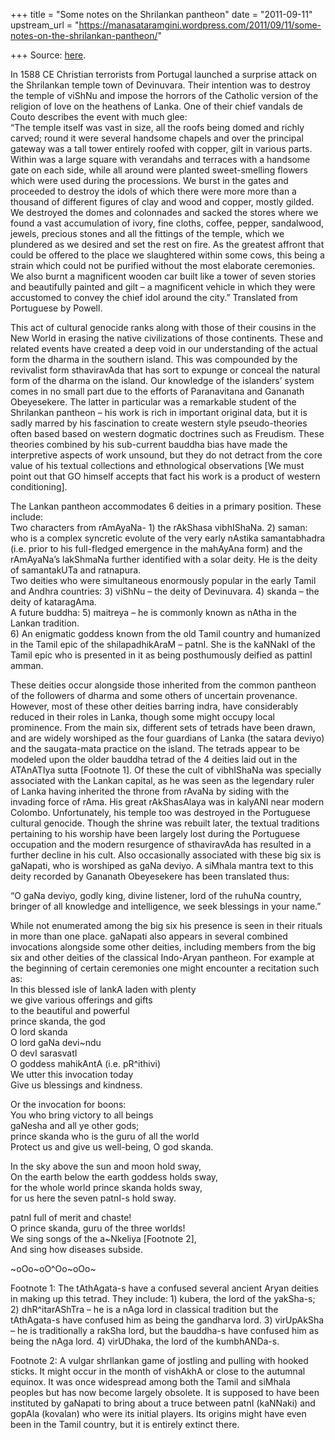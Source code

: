 +++
title = "Some notes on the Shrilankan pantheon"
date = "2011-09-11"
upstream_url = "https://manasataramgini.wordpress.com/2011/09/11/some-notes-on-the-shrilankan-pantheon/"

+++
Source: [here](https://manasataramgini.wordpress.com/2011/09/11/some-notes-on-the-shrilankan-pantheon/).

In 1588 CE Christian terrorists from Portugal launched a surprise attack on the Shrilankan temple town of Devinuvara. Their intention was to destroy the temple of viShNu and impose the horrors of the Catholic version of the religion of love on the heathens of Lanka. One of their chief vandals de Couto describes the event with much glee:  
“The temple itself was vast in size, all the roofs being domed and richly carved; round it were several handsome chapels and over the principal gateway was a tall tower entirely roofed with copper, gilt in various parts. Within was a large square with verandahs and terraces with a handsome gate on each side, while all around were planted sweet-smelling flowers which were used during the processions. We burst in the gates and proceeded to destroy the idols of which there were more more than a thousand of different figures of clay and wood and copper, mostly gilded. We destroyed the domes and colonnades and sacked the stores where we found a vast accumulation of ivory, fine cloths, coffee, pepper, sandalwood, jewels, precious stones and all the fittings of the temple, which we plundered as we desired and set the rest on fire. As the greatest affront that could be offered to the place we slaughtered within some cows, this being a strain which could not be purified without the most elaborate ceremonies. We also burnt a magnificent wooden car built like a tower of seven stories and beautifully painted and gilt – a magnificent vehicle in which they were accustomed to convey the chief idol around the city.” Translated from Portuguese by Powell.

This act of cultural genocide ranks along with those of their cousins in the New World in erasing the native civilizations of those continents. These and related events have created a deep void in our understanding of the actual form the dharma in the southern island. This was compounded by the revivalist form sthaviravAda that has sort to expunge or conceal the natural form of the dharma on the island. Our knowledge of the islanders’ system comes in no small part due to the efforts of Paranavitana and Gananath Obeyesekere. The latter in particular was a remarkable student of the Shrilankan pantheon – his work is rich in important original data, but it is sadly marred by his fascination to create western style pseudo-theories often based based on western dogmatic doctrines such as Freudism. These theories combined by his sub-current bauddha bias have made the interpretive aspects of work unsound, but they do not detract from the core value of his textual collections and ethnological observations \[We must point out that GO himself accepts that fact his work is a product of western conditioning\].

The Lankan pantheon accommodates 6 deities in a primary position. These include:  
Two characters from rAmAyaNa- 1) the rAkShasa vibhIShaNa. 2) saman: who is a complex syncretic evolute of the very early nAstika samantabhadra
(i.e. prior to his full-fledged emergence in the mahAyAna form) and the
rAmAyaNa’s lakShmaNa further identified with a solar deity. He is the deity of samantakUTa and ratnapura.  
Two deities who were simultaneous enormously popular in the early Tamil and Andhra countries: 3) viShNu – the deity of Devinuvara. 4) skanda – the deity of kataragAma.  
A future buddha: 5) maitreya – he is commonly known as nAtha in the Lankan tradition.  
6) An enigmatic goddess known from the old Tamil country and humanized in the Tamil epic of the shilapadhikAraM – patnI. She is the kaNNakI of the Tamil epic who is presented in it as being posthumously deified as pattinI amman.

These deities occur alongside those inherited from the common pantheon of the followers of dharma and some others of uncertain provenance. However, most of these other deities barring indra, have considerably reduced in their roles in Lanka, though some might occupy local prominence. From the main six, different sets of tetrads have been drawn, and are widely worshiped as the four guardians of Lanka (the satara deviyo) and the saugata-mata practice on the island. The tetrads appear to be modeled upon the older bauddha tetrad of the 4 deities laid out in the ATAnATIya sutta \[Footnote 1\]. Of these the cult of vibhIShaNa was specially associated with the Lankan capital, as he was seen as the legendary ruler of Lanka having inherited the throne from rAvaNa by siding with the invading force of rAma. His great rAkShasAlaya was in kalyANI near modern Colombo. Unfortunately, his temple too was destroyed in the Portuguese cultural genocide. Though the shrine was rebuilt later, the textual traditions pertaining to his worship have been largely lost during the Portuguese occupation and the modern resurgence of sthaviravAda has resulted in a further decline in his cult. Also occasionally associated with these big six is gaNapati, who is worshiped as gaNa deviyo. A siMhala mantra text to this deity recorded by Gananath Obeyesekere has been translated thus:

“O gaNa deviyo, godly king, divine listener, lord of the ruhuNa country, bringer of all knowledge and intelligence, we seek blessings in your name.”

While not enumerated among the big six his presence is seen in their rituals in more than one place. gaNapati also appears in several combined invocations alongside some other deities, including members from the big six and other deities of the classical Indo-Aryan pantheon. For example at the beginning of certain ceremonies one might encounter a recitation such as:  
In this blessed isle of lankA laden with plenty  
we give various offerings and gifts  
to the beautiful and powerful  
prince skanda, the god  
O lord skanda  
O lord gaNa devi\~ndu  
O devI sarasvatI  
O goddess mahikAntA (i.e. pR^ithivi)  
We utter this invocation today  
Give us blessings and kindness.

Or the invocation for boons:  
You who bring victory to all beings  
gaNesha and all ye other gods;  
prince skanda who is the guru of all the world  
Protect us and give us well-being, O god skanda.

In the sky above the sun and moon hold sway,  
On the earth below the earth goddess holds sway,  
for the whole world prince skanda holds sway,  
for us here the seven patnI-s hold sway.

patnI full of merit and chaste!  
O prince skanda, guru of the three worlds!  
We sing songs of the a\~Nkeliya \[Footnote 2\],  
And sing how diseases subside.

\~oOo\~oO^Oo\~oOo\~

Footnote 1: The tAthAgata-s have a confused several ancient Aryan deities in making up this tetrad. They include: 1) kubera, the lord of the yakSha-s; 2) dhR^itarAShTra – he is a nAga lord in classical tradition but the tAthAgata-s have confused him as being the gandharva lord. 3) virUpAkSha – he is traditionally a rakSha lord, but the bauddha-s have confused him as being the nAga lord. 4) virUDhaka, the lord of the kumbhANDa-s.

Footnote 2: A vulgar shrIlankan game of jostling and pulling with hooked sticks. It might occur in the month of vishAkhA or close to the autumnal equinox. It was once widespread among both the Tamil and siMhala peoples but has now become largely obsolete. It is supposed to have been instituted by gaNapati to bring about a truce between patnI (kaNNaki) and gopAla (kovalan) who were its initial players. Its origins might have even been in the Tamil country, but it is entirely extinct there.

